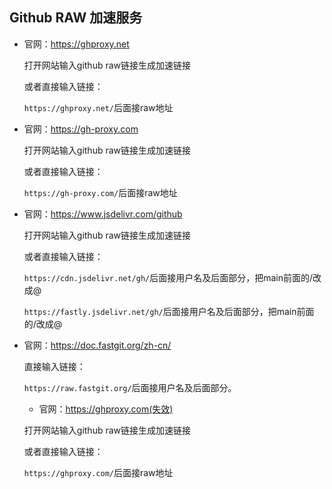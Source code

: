 ## Github RAW 加速服务 

- 官网：https://ghproxy.net

  打开网站输入github raw链接生成加速链接

  或者直接输入链接：

  `https://ghproxy.net/`后面接raw地址




- 官网：https://gh-proxy.com

  打开网站输入github raw链接生成加速链接

  或者直接输入链接：

  `https://gh-proxy.com/`后面接raw地址

  

- 官网：https://www.jsdelivr.com/github

  打开网站输入github raw链接生成加速链接

  或者直接输入链接：

  `https://cdn.jsdelivr.net/gh/`后面接用户名及后面部分，把main前面的/改成@

  `https://fastly.jsdelivr.net/gh/`后面接用户名及后面部分，把main前面的/改成@



- 官网：https://doc.fastgit.org/zh-cn/

  直接输入链接：
  
  `https://raw.fastgit.org/`后面接用户名及后面部分。



  - 官网：https://ghproxy.com(失效)

  打开网站输入github raw链接生成加速链接

  或者直接输入链接：

  `https://ghproxy.com/`后面接raw地址

